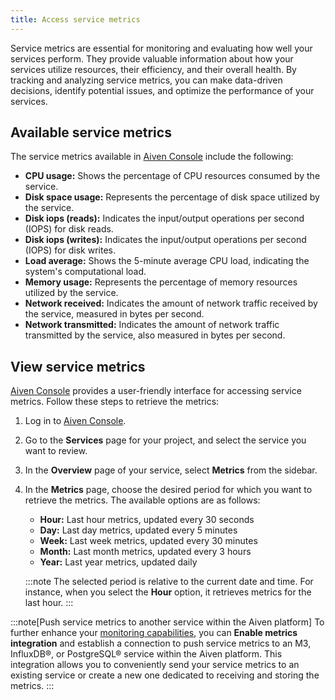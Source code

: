 ```yaml
---
title: Access service metrics
---
```


Service metrics are essential for monitoring and evaluating how well
your services perform. They provide valuable information about how your
services utilize resources, their efficiency, and their overall health.
By tracking and analyzing service metrics, you can make data-driven
decisions, identify potential issues, and optimize the performance of
your services.

## Available service metrics

The service metrics available in [Aiven
Console](https://console.aiven.io/) include the following:

-   **CPU usage:** Shows the percentage of CPU resources consumed by the
    service.
-   **Disk space usage:** Represents the percentage of disk space
    utilized by the service.
-   **Disk iops (reads):** Indicates the input/output operations per
    second (IOPS) for disk reads.
-   **Disk iops (writes):** Indicates the input/output operations per
    second (IOPS) for disk writes.
-   **Load average:** Shows the 5-minute average CPU load, indicating
    the system\'s computational load.
-   **Memory usage:** Represents the percentage of memory resources
    utilized by the service.
-   **Network received:** Indicates the amount of network traffic
    received by the service, measured in bytes per second.
-   **Network transmitted:** Indicates the amount of network traffic
    transmitted by the service, also measured in bytes per second.

## View service metrics

[Aiven Console](https://console.aiven.io/) provides a user-friendly
interface for accessing service metrics. Follow these steps to retrieve
the metrics:

1.  Log in to [Aiven Console](https://console.aiven.io/).

2.  Go to the **Services** page for your project, and select the service
    you want to review.

3.  In the **Overview** page of your service, select **Metrics** from
    the sidebar.

4.  In the **Metrics** page, choose the desired period for which you
    want to retrieve the metrics. The available options are as follows:

    -   **Hour:** Last hour metrics, updated every 30 seconds
    -   **Day:** Last day metrics, updated every 5 minutes
    -   **Week:** Last week metrics, updated every 30 minutes
    -   **Month:** Last month metrics, updated every 3 hours
    -   **Year:** Last year metrics, updated daily

    :::note
    The selected period is relative to the current date and time. For
    instance, when you select the **Hour** option, it retrieves metrics
    for the last hour.
    :::

:::note[Push service metrics to another service within the Aiven platform]
To further enhance your
[monitoring capabilities](/docs/platform/howto/monitoring-services), you can **Enable metrics integration** and establish a
connection to push service metrics to an M3, InfluxDB®, or PostgreSQL®
service within the Aiven platform. This integration allows you to
conveniently send your service metrics to an existing service or create
a new one dedicated to receiving and storing the metrics.
:::
